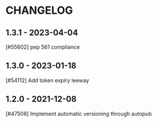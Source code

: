 CHANGELOG
=========

1.3.1 - 2023-04-04
------------------

[#55602] pep 561 compliance

1.3.0 - 2023-01-18
------------------

[#54112] Add token expiry leeway

1.2.0 - 2021-12-08
------------------

[#47508] Implement automatic versioning through autopub
